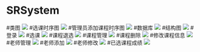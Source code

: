 # SRSystem

#类图
![](http://o7q6guhd5.bkt.clouddn.com/%E7%B1%BB%E5%9B%BE.PNG)
#选课时序图
![](http://o7q6guhd5.bkt.clouddn.com/%E9%80%89%E8%AF%BE%E6%97%B6%E5%BA%8F%E5%9B%BE.png)
#管理员添加课程时序图
![](http://o7q6guhd5.bkt.clouddn.com/%E6%B7%BB%E5%8A%A0%E8%AF%BE%E7%A8%8B%E6%97%B6%E5%BA%8F%E5%9B%BE.png)
#数据库
![](http://o7q6guhd5.bkt.clouddn.com/%E6%95%B0%E6%8D%AE%E5%BA%93.PNG)
#结构图
![](http://o7q6guhd5.bkt.clouddn.com/%E7%BB%93%E6%9E%84%E5%9B%BE.PNG)
#登录
![](http://o7q6guhd5.bkt.clouddn.com/%E7%99%BB%E5%BD%95%E7%95%8C%E9%9D%A2.PNG)
#选课
![](http://o7q6guhd5.bkt.clouddn.com/%E9%80%89%E8%AF%BE1.PNG)
#课程退选
![](http://o7q6guhd5.bkt.clouddn.com/%E8%AF%BE%E7%A8%8B%E9%80%80%E9%80%89.PNG)
#课程管理
![](http://o7q6guhd5.bkt.clouddn.com/%E8%AF%BE%E7%A8%8B%E7%AE%A1%E7%90%86%E9%A1%B5%E9%9D%A2.PNG)
#课程删除
![](http://o7q6guhd5.bkt.clouddn.com/%E8%AF%BE%E7%A8%8B%E5%88%A0%E9%99%A4.PNG)
#修改课程信息
![](http://o7q6guhd5.bkt.clouddn.com/%E4%BF%AE%E6%94%B9%E8%AF%BE%E7%A8%8B%E4%BF%A1%E6%81%AF.PNG)
#老师管理
![](http://o7q6guhd5.bkt.clouddn.com/%E8%80%81%E5%B8%88%E7%AE%A1%E7%90%86.PNG)
#老师添加
![](http://o7q6guhd5.bkt.clouddn.com/%E8%80%81%E5%B8%88%E6%B7%BB%E5%8A%A0.PNG)
#老师修改
![](http://o7q6guhd5.bkt.clouddn.com/%E8%80%81%E5%B8%88%E4%BF%AE%E6%94%B9.PNG)
#已选课程成绩
![](http://o7q6guhd5.bkt.clouddn.com/%E5%B7%B2%E9%80%89%E8%AF%BE%E7%A8%8B%E6%88%90%E7%BB%A9.PNG)
